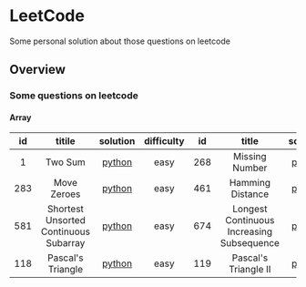 # LeetCode
Some personal solution about those questions on leetcode

## Overview
### Some questions on leetcode
#### Array
 | id  | titile           |solution|difficulty| id | title          |solution| difficulty|
 |:---:|:----------------:|:------:|:--------:|:--:|:--------------:|:------:|:---------:|
 | 1   | Two Sum | [python](https://github.com/hren-ron/LeetCode/blob/master/python/Array/1_Two_Sum.py) |easy      |268 | Missing Number |[python](https://github.com/hren-ron/LeetCode/blob/master/python/Array/268_Missing_Number.py )  |easy|
 | 283 | Move Zeroes      |[python](https://github.com/hren-ron/LeetCode/blob/master/python/Array/283_Move_Zeroes.py)|easy| 461  | Hamming Distance|[python](https://github.com/hren-ron/LeetCode/blob/master/python/Array/461_Hamming_Distance.py)|easy
 | 581 | Shortest Unsorted Continuous Subarray |[python](https://github.com/hren-ron/LeetCode/blob/master/python/Array/581_Shortest_Unsorted_Continuous_Subarray.py)|easy| 674|  Longest Continuous Increasing Subsequence|[python](https://github.com/hren-ron/LeetCode/blob/master/python/Array/674_Longest_Continuous_Increasing_Subsequence.py)|easy|
 |118  | Pascal's Triangle|[python](https://github.com/hren-ron/LeetCode/blob/master/python/Array/118_Pascal's_Triangle.py)|easy|119| Pascal's Triangle II|[python](https://github.com/hren-ron/LeetCode/blob/master/python/Array/119_Pascal's_Triangle_II.py)|easy|
